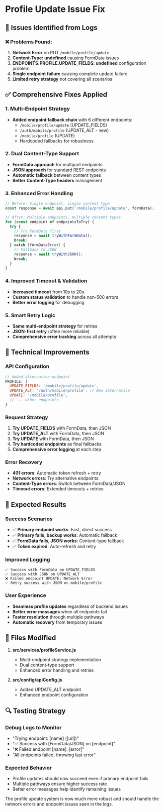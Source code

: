 # Profile Update Issue Fix

## 🔧 Issues Identified from Logs

### ❌ **Problems Found:**
1. **Network Error** on PUT `/mobile/profile/update` 
2. **Content-Type: undefined** causing FormData issues
3. **ENDPOINTS.PROFILE.UPDATE_FIELDS: undefined** configuration problem
4. **Single endpoint failure** causing complete update failure
5. **Limited retry strategy** not covering all scenarios

## ✅ **Comprehensive Fixes Applied**

### 1. **Multi-Endpoint Strategy**
- **Added endpoint fallback chain** with 6 different endpoints:
  - `/mobile/profile/update` (UPDATE_FIELDS)
  - `/auth/mobile/profile` (UPDATE_ALT - new)
  - `/mobile/profile` (UPDATE)
  - Hardcoded fallbacks for robustness

### 2. **Dual Content-Type Support**
- **FormData approach** for multipart endpoints
- **JSON approach** for standard REST endpoints
- **Automatic fallback** between content types
- **Better Content-Type headers** management

### 3. **Enhanced Error Handling**
```javascript
// Before: Single endpoint, single content type
const response = await api.put('/mobile/profile/update', formData);

// After: Multiple endpoints, multiple content types
for (const endpoint of endpointsToTry) {
  try {
    // Try FormData first
    response = await tryWithFormData();
    break;
  } catch (formDataError) {
    // Fallback to JSON
    response = await tryWithJSON();
    break;
  }
}
```

### 4. **Improved Timeout & Validation**
- **Increased timeout** from 10s to 20s
- **Custom status validation** to handle non-500 errors
- **Better error logging** for debugging

### 5. **Smart Retry Logic**
- **Same multi-endpoint strategy** for retries
- **JSON-first retry** (often more reliable)
- **Comprehensive error tracking** across all attempts

## 🎯 **Technical Improvements**

### API Configuration
```javascript
// Added alternative endpoint
PROFILE: {
  UPDATE_FIELDS: '/mobile/profile/update',
  UPDATE_ALT: '/auth/mobile/profile', // New alternative
  UPDATE: '/mobile/profile',
  // ... other endpoints
}
```

### Request Strategy
1. **Try UPDATE_FIELDS** with FormData, then JSON
2. **Try UPDATE_ALT** with FormData, then JSON  
3. **Try UPDATE** with FormData, then JSON
4. **Try hardcoded endpoints** as final fallbacks
5. **Comprehensive error logging** at each step

### Error Recovery
- **401 errors**: Automatic token refresh + retry
- **Network errors**: Try alternative endpoints
- **Content-Type errors**: Switch between FormData/JSON
- **Timeout errors**: Extended timeouts + retries

## 📱 **Expected Results**

### Success Scenarios
- ✅ **Primary endpoint works**: Fast, direct success
- ✅ **Primary fails, backup works**: Automatic fallback
- ✅ **FormData fails, JSON works**: Content-type fallback
- ✅ **Token expired**: Auto-refresh and retry

### Improved Logging
```
✅ Success with FormData on UPDATE_FIELDS
✅ Success with JSON on UPDATE_ALT  
❌ Failed endpoint UPDATE: Network Error
✅ Retry success with JSON on mobile/profile
```

### User Experience
- **Seamless profile updates** regardless of backend issues
- **Better error messages** when all endpoints fail
- **Faster resolution** through multiple pathways
- **Automatic recovery** from temporary issues

## 🚀 **Files Modified**

1. **src/services/profileService.js**
   - Multi-endpoint strategy implementation
   - Dual content-type support
   - Enhanced error handling and retries

2. **src/config/apiConfig.js**
   - Added UPDATE_ALT endpoint
   - Enhanced endpoint configuration

## 🔍 **Testing Strategy**

### Debug Logs to Monitor
- "Trying endpoint: [name] ([url])" 
- "✅ Success with [FormData/JSON] on [endpoint]"
- "❌ Failed endpoint [name]: [error]"
- "All endpoints failed, throwing last error"

### Expected Behavior
- Profile updates should now succeed even if primary endpoint fails
- Multiple pathways ensure higher success rate
- Better error messages help identify remaining issues

The profile update system is now much more robust and should handle the network errors and endpoint issues seen in the logs. 